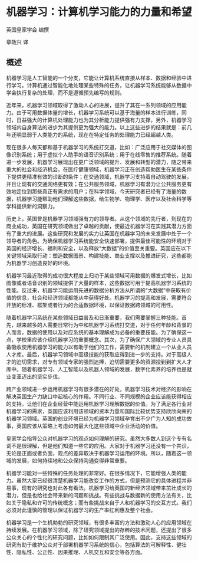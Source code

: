 # 机器学习：计算机学习能力的力量和希望

英国皇家学会    编撰

章政兴       译

## 概述                                                                                     					                                                                                      

​       机器学习是人工智能的一个分支，它能让计算机系统直接从样本、数据和经验中进行学习。计算机通过智能化地处理某些特殊的任务，让机器学习系统能够从数据中学会执行复杂的处理，而不是遵循预先编写的规则。

​       近年来，机器学习领域取得了激动人心的进展，提升了其在一系列领域的应用能力。由于可用数据体量的增长，机器学习系统可以基于海量的样本进行训练，同时，日益强大的计算机处理能力也为其分析能力提供强有力支撑，另外，机器学习领域内自身算法的进步为其提供更为强大的能力。以上这些进步的结果就是：前几年还明显弱于人类能力的系统，现在在特定任务的处理能力已经超越人类。

​        现在很多人每天都和基于机器学习的系统打交道，比如：广泛应用于社交媒体的图像识别系统；用于虚拟个人助手的语音识别系统；用于在线零售的推荐系统。随着进一步发展，机器学习展现出在更广泛领域的提升、发展和转型的潜力，随之带来重大的社会和经济机会。在医疗健康领域，机器学习正在创造帮助医生在某些条件下提供更精准有效的诊断的条件；在交通领域，机器学习支持着自动驾驶的发展，并且让现有的交通网络更有效；在公共服务领域，机器学习有潜力让公共服务更有效地定位到那些真正有需求的用户；在科学领域，今天研究者已经有了海量的数据，机器学习能帮助他们理解这些数据，给生物学、物理学、医疗以及社会科学等学科提供新的洞察力。

​        历史上，英国曾是机器学习领域强有力的领导者。从这个领域的先行者，到现在的商业成功，英国在研究领域做出了卓越的贡献，使最近机器学习在实践其潜力方面有了重大的进展。这些研究和发展的实力让英国在机器学习的未来发展中处于一个领导者的角色。为确保机器学习系统能安全快速部署，提供最佳可能性的环境对于英国的经济增长、福利和安全，以及释放“大数据”的价值至关重要。英国应在以下关键领域采取行动：塑造数据图景、构建技能、商业支撑以及推进研究，这些都能为机器学习创造良好的环境。

​       机器学习最近取得的成功很大程度上归功于某些领域可用数据的爆发式增长，比如图像或者语音识别的领域提供了大量的样本，这些数据可用于提高机器学习系统的性能。反过来，机器学习能运用先进的数据分析方法从所谓的“大数据”中获取有价值的信息，社会和经济领域都能从中获得好处。机器学习的提高和发展，需要符合开放的标准、框架或者行为的合适数据环境，以保证数据跨领域的可用性。

​         随着机器学习系统在某些领域日益普及和日渐重要，我们需要掌握三种技能。首先，越来越多的人需要日常行为中和机器学习系统打交道，对于任何年龄和背景的人而言，数据的使用以及对应系统的基本理解成为必备的重要技能。为了确保这一点，学校里应该介绍机器学习的重要概念。其次，为了确保广大领域的专业人员具备吸收使用机器学习的能力以有助于他们的工作，需要新的机制建立一个从业人员人才库。最后，机器学习领域中高级技能的获取应得到进一步的支持。对于高级人才的迫切需求，对专有领域专家的强烈追捧，迫切需要更多的资源投到到扩大人才库中。随着机器学习、人工智能以及机器人领域的发展，数字化素养的培养也是就业变革迈出的坚实步伐。

​         跨产业领域进一步运用机器学习有很多潜在的好处，机器学习技术对经济的影响在解决英国生产力缺口中起核心的作用。不同行业、不同规模的企业应该能获得相应的支持，让他们在企业经营中能运用机器学习理解数据的价值。为了满足各行业对机器学习的需求，英国应该利用该领域的资本力量和国际比较优势支持欣欣向荣的机器学习领域。英国的创业环境已经为机器学习领域孕育出不少广为人知的成功故事，英国应该从策略上考虑如何最大化这些领域中企业活动的价值。

​        皇家学会指导公众对机器学习的观点如何理解的研究。虽然大多数人到这个专有名词不是很理解，但是他们知道一些它的应用。大家对于机器学习还没有一个共识，无论是正面或者负面，观点的差异取决于机器学习运用的环境。所以，随着这一领域的发展，如何持续地和公众保持沟通变得非常重要。

​         机器学习能对一些特殊的任务处理的非常好。在很多情况下，它能增强人类的能力。虽然大家已经很清楚机器学习能改变工作的方式，但是预测它的具体进程并非易事，现有的研究也对此各有看法。机器学习给英国的新经济领域带来茁壮成长的潜力，但是也给社会带来新的问题和挑战。有些挑战与数据新的使用方法有关，比如关于隐私和许可的传统概念；而有些挑战来自于人和机器学习的交互方式。我们必须对此谨慎的管理以保证机器学习的生产率红利惠及整个社会。

​         机器学习是一个生机勃勃的研究领域，有很多丰富的方法和激动人心的应用领域在持续发展。在机器学习领域，除了研究领域提出的存粹的技术问题，还提出了很多公众关心的个性化的研究问题，比如如何限制其广泛使用。因此，支持这些领域的研究有助于维护公众对于部署机器学习系统的信心，包括算法的可解释性、健壮性、隐私性、公正性、因果推理、人机交互和安全等各方面。



